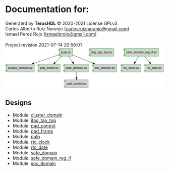 # Documentation for: 

Generated by **TerosHDL** © 2020-2021 License GPLv3<br>Carlos Alberto Ruiz Naranjo (carlosruiznaranjo@gmail.com)<br>Ismael Perez Rojo (ismaelprojo@gmail.com)<br><br>Project revision 2021-07-14 20:58:01
![system](./doc_internal/dependency_graph.svg "System")
## Designs

- Module: [cluster_domain ](./doc_internal/cluster_domain.md)
- Module: [jtag_tap_top ](./doc_internal/jtag_tap_top.md)
- Module: [pad_control ](./doc_internal/pad_control.md)
- Module: [pad_frame ](./doc_internal/pad_frame.md)
- Module: [pulp ](./doc_internal/pulp.md)
- Module: [rtc_clock ](./doc_internal/rtc_clock.md)
- Module: [rtc_date ](./doc_internal/rtc_date.md)
- Module: [safe_domain ](./doc_internal/safe_domain.md)
- Module: [safe_domain_reg_if ](./doc_internal/safe_domain_reg_if.md)
- Module: [soc_domain ](./doc_internal/soc_domain.md)

